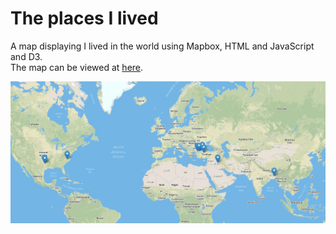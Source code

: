 # The places I lived
A map displaying I lived in the world using Mapbox, HTML and JavaScript and D3. </br>
The map can be viewed at [here](http://ahmedgurbuz.github.io/map_lived "here").

<img src="static/images/map.JPG">